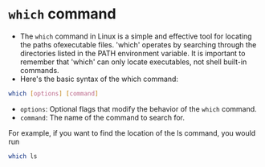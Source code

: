# `which` command 

- The `which` command in Linux is a simple and effective tool for locating the paths ofexecutable files. 'which' operates by searching through the directories listed in the PATH environment variable. It is important to remember that 'which' can only locate executables, not shell built-in commands.
- Here's the basic syntax of the which command:

```bash
which [options] [command]
```
- `options`: Optional flags that modify the behavior of the `which` command.
- `command`: The name of the command to search for.


For example, if you want to find the location of the ls command, you would run
```bash
which ls
``` 